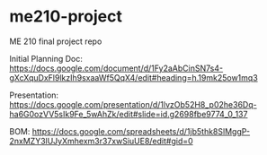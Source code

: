 # me210-project
ME 210 final project repo

Initial Planning Doc: https://docs.google.com/document/d/1Fy2aAbCinSN7s4-gXcXquDxFl9lkzIh9sxaaWf5QqX4/edit#heading=h.19mk25ow1mq3

Presentation: https://docs.google.com/presentation/d/1lvzOb52H8_p02he36Dq-ha6G0ozVV5sIk9Fe_5wAhZk/edit#slide=id.g2698fbe9774_0_137

BOM: https://docs.google.com/spreadsheets/d/1jb5thk8SlMggP-2nxMZY3lUJyXmhexm3r37xwSiuUE8/edit#gid=0
